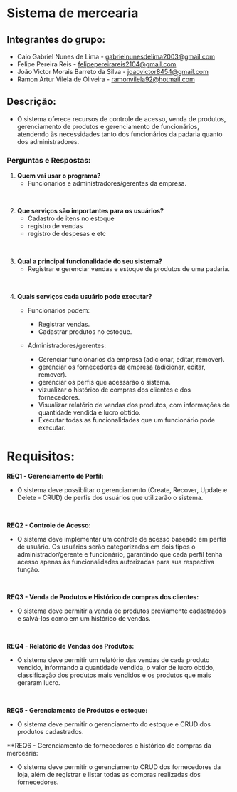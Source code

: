 # Sistema de mercearia

## Integrantes do grupo:
- Caio Gabriel Nunes de Lima - gabrielnunesdelima2003@gmail.com
- Felipe Pereira Reis - felipepereirareis2104@gmail.com
- João Victor Morais Barreto da Silva - joaovictor8454@gmail.com
- Ramon Artur Vilela de Oliveira - ramonvilela92@hotmail.com


## Descrição:
   - O sistema oferece recursos de controle de acesso, venda de produtos, gerenciamento de produtos e gerenciamento de funcionários, atendendo às necessidades tanto dos funcionários da padaria quanto dos administradores.

### Perguntas e Respostas:

1. **Quem vai usar o programa?**
   - Funcionários e administradores/gerentes da empresa.

<br>

2. **Que serviços são importantes para os usuários?**
   - Cadastro de itens no estoque
   -  registro de vendas
   -  registro de despesas e etc

<br>

3. **Qual a principal funcionalidade do seu sistema?**
   - Registrar e gerenciar vendas e estoque de produtos de uma padaria.

<br>

4. **Quais serviços cada usuário pode executar?**
   - Funcionários podem:
     - Registrar vendas.
     - Cadastrar produtos no estoque.


   - Administradores/gerentes:
     - Gerenciar funcionários da empresa (adicionar, editar, remover).
     - gerenciar os fornecedores da empresa (adicionar, editar, remover).
     - gerenciar os perfis que acessarão o sistema.
     - vizualizar o histórico de compras dos clientes e dos fornecedores.
     - Visualizar relatório de vendas dos produtos, com informações de quantidade vendida e lucro obtido.
     - Executar todas as funcionalidades que um funcionário pode executar.

   
# Requisitos:

**REQ1 - Gerenciamento de Perfil:**

   - O sistema deve possiblitar o gerenciamento (Create, Recover, Update e Delete - CRUD) de perfis dos usuários que utilizarão o sistema.

<br>

**REQ2 - Controle de Acesso:**

   - O sistema deve implementar um controle de acesso baseado em perfis de usuário. Os usuários serão categorizados em dois tipos o administrador/gerente e funcionário, garantindo que cada perfil tenha acesso apenas às funcionalidades autorizadas para sua respectiva função.

<br>

**REQ3 - Venda de Produtos e Histórico de compras dos clientes:**

  - O sistema deve permitir a venda de produtos previamente cadastrados e salvá-los como em um histórico de vendas.

<br>

**REQ4 - Relatório de Vendas dos Produtos:**

   - O sistema deve permitir um relatório das vendas de cada produto vendido, informando a quantidade vendida, o valor de lucro obtido, classificação dos produtos mais vendidos e os produtos que mais geraram lucro.

<br>

**REQ5 - Gerenciamento de Produtos e estoque:**

   - O sistema deve permitir o gerenciamento do estoque e CRUD dos produtos cadastrados.

**REQ6 - Gerenciamento de fornecedores e histórico de compras da mercearia:

   - O sistema deve permitir o gerenciamento CRUD dos fornecedores da loja, além de registrar e listar todas as compras realizadas dos fornecedores.
